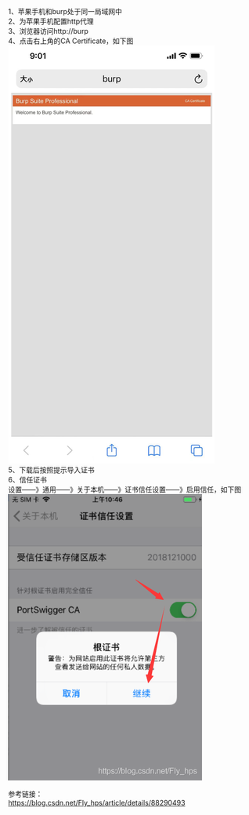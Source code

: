 1、苹果手机和burp处于同一局域网中  
2、为苹果手机配置http代理  
3、浏览器访问http://burp  
4、点击右上角的CA Certificate，如下图  
![image](./pic/1.png)  
5、下载后按照提示导入证书  
6、信任证书  
设置——》通用——》关于本机——》证书信任设置——》启用信任，如下图  
![image](./pic/2.png)  

参考链接：  
https://blog.csdn.net/Fly_hps/article/details/88290493  

